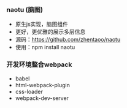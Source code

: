 ### naotu (脑图)
- 原生js实现，脑图组件
- 更好，更优雅的展示多层信息
- 源码：https://github.com/zhentaoo/naotu
- 使用：npm install naotu

### 开发环境整合webpack
- babel
- html-webpack-plugin
- css-loader
- webpack-dev-server
